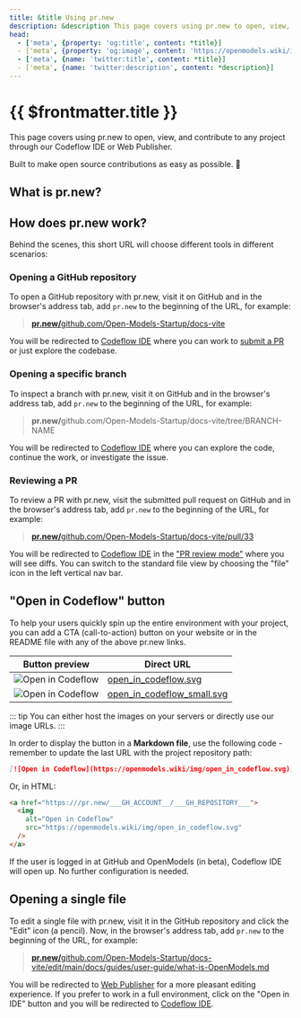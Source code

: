 ```yaml
---
title: &title Using pr.new
description: &description This page covers using pr.new to open, view, and contribute to any project through our Codeflow IDE or Web Publisher.
head:
  - ['meta', {property: 'og:title', content: *title}] 
  - ['meta', {property: 'og:image', content: 'https://openmodels.wiki/img/og/using-pr_new.png'}]
  - ['meta', {name: 'twitter:title', content: *title}]
  - ['meta', {name: 'twitter:description', content: *description}]
---
```


# {{ $frontmatter.title }}

This page covers using pr.new to open, view, and contribute to any project through our Codeflow IDE or Web Publisher.

Built to make open source contributions as easy as possible. 🥰

## What is pr.new?

<!--@include: ./parts/pr-new.md-->

## How does pr.new work?

Behind the scenes, this short URL will choose different tools in different scenarios:

<!-- TODO: graph -->

### Opening a GitHub repository

To open a GitHub repository with pr.new, visit it on GitHub and in the browser's address tab, add `pr.new` to the beginning of the URL, for example:

> <a href="https://pr.new/github.com/Open-Models-Startup/docs-vite" target="_blank" rel="noopener noreferrer"><b>pr.new/</b>github.com/Open-Models-Startup/docs-vite</a>

You will be redirected to [Codeflow IDE](./working-in-codeflow-ide) where you can work to [submit a PR](./working-in-codeflow-ide#submitting-a-pr) or just explore the codebase.

### Opening a specific branch

To inspect a branch with pr.new, visit it on GitHub and in the browser's address tab, add `pr.new` to the beginning of the URL, for example:

> <b>pr.new/</b>github.com/Open-Models-Startup/docs-vite/tree/BRANCH-NAME

You will be redirected to [Codeflow IDE](./working-in-codeflow-ide) where you can explore the code, continue the work, or investigate the issue.

### Reviewing a PR

To review a PR with pr.new, visit the submitted pull request on GitHub and in the browser's address tab, add `pr.new` to the beginning of the URL, for example:

> <a href="https://pr.new/github.com/Open-Models-Startup/docs-vite/pull/33" target="_blank" rel="noopener noreferrer"><b>pr.new/</b>github.com/Open-Models-Startup/docs-vite/pull/33</a>

You will be redirected to [Codeflow IDE](./working-in-codeflow-ide) in the ["PR review mode"](./working-in-codeflow-ide#reviewing-a-pr-with-codeflow-ide) where you will see diffs. You can switch to the standard file view by choosing the "file" icon in the left vertical nav bar.

## "Open in Codeflow" button

To help your users quickly spin up the entire environment with your project, you can add a CTA (call-to-action) button on your website or in the README file with any of the above pr.new links.

| Button preview | Direct URL |
| --- | --- |
| <img alt="Open in Codeflow" src="/img/open_in_codeflow.svg" /> | <a href="/img/open_in_codeflow.svg" target="_blank">open_in_codeflow.svg</a> |
| <img alt="Open in Codeflow" src="/img/open_in_codeflow_small.svg" /> | <a href="/img/open_in_codeflow_small.svg" target="_blank">open_in_codeflow_small.svg</a> |

::: tip
You can either host the images on your servers or directly use our image URLs.
:::

In order to display the button in a **Markdown file**, use the following code - remember to update the last URL with the project repository path:

```md
[![Open in Codeflow](https://openmodels.wiki/img/open_in_codeflow.svg)](https:///pr.new/___GH_ACCOUNT__/___GH_REPOSITORY___)
```

Or, in HTML:

```html
<a href="https:///pr.new/___GH_ACCOUNT__/___GH_REPOSITORY___">
  <img
    alt="Open in Codeflow"
    src="https://openmodels.wiki/img/open_in_codeflow.svg"
  />
</a>
```

If the user is logged in at GitHub and OpenModels (in beta), Codeflow IDE will open up. No further configuration is needed.

## Opening a single file

To edit a single file with pr.new, visit it in the GitHub repository and click the "Edit" icon (a pencil). Now, in the browser's address tab, add `pr.new` to the beginning of the URL, for example:

> <a href="https://pr.new/github.com/Open-Models-Startup/docs-vite/edit/main/docs/guides/user-guide/what-is-OpenModels.md" target="_blank" rel="noopener noreferrer"><b>pr.new/</b>github.com/Open-Models-Startup/docs-vite/edit/main/docs/guides/user-guide/what-is-OpenModels.md</a>

You will be redirected to [Web Publisher](./content-updates-with-web-publisher) for a more pleasant editing experience. If you prefer to work in a full environment, click on the "Open in IDE" button and you will be redirected to [Codeflow IDE](./working-in-codeflow-ide).
